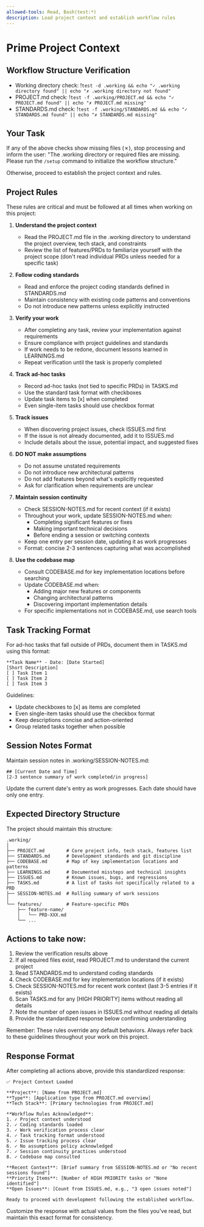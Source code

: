 ```yaml
---
allowed-tools: Read, Bash(test:*)
description: Load project context and establish workflow rules
---
```


# Prime Project Context

## Workflow Structure Verification

- Working directory check: !`test -d .working && echo "✓ .working directory found" || echo "✗ .working directory not found"`
- PROJECT.md check: !`test -f .working/PROJECT.md && echo "✓ PROJECT.md found" || echo "✗ PROJECT.md missing"`
- STANDARDS.md check: !`test -f .working/STANDARDS.md && echo "✓ STANDARDS.md found" || echo "✗ STANDARDS.md missing"`

## Your Task

If any of the above checks show missing files (✗), stop processing and inform the user:
"The .working directory or required files are missing. Please run the `/setup` command to initialize the workflow structure."

Otherwise, proceed to establish the project context and rules.

## Project Rules

These rules are critical and must be followed at all times when working on this project:

1. **Understand the project context**
   - Read the PROJECT.md file in the .working directory to understand the project overview, tech stack, and constraints
   - Review the list of features/PRDs to familiarize yourself with the project scope (don't read individual PRDs unless needed for a specific task)

2. **Follow coding standards**
   - Read and enforce the project coding standards defined in STANDARDS.md
   - Maintain consistency with existing code patterns and conventions
   - Do not introduce new patterns unless explicitly instructed

3. **Verify your work**
   - After completing any task, review your implementation against requirements
   - Ensure compliance with project guidelines and standards
   - If work needs to be redone, document lessons learned in LEARNINGS.md
   - Repeat verification until the task is properly completed

4. **Track ad-hoc tasks**
   - Record ad-hoc tasks (not tied to specific PRDs) in TASKS.md
   - Use the standard task format with checkboxes
   - Update task items to [x] when completed
   - Even single-item tasks should use checkbox format

5. **Track issues**
   - When discovering project issues, check ISSUES.md first
   - If the issue is not already documented, add it to ISSUES.md
   - Include details about the issue, potential impact, and suggested fixes

6. **DO NOT make assumptions**
   - Do not assume unstated requirements
   - Do not introduce new architectural patterns
   - Do not add features beyond what's explicitly requested
   - Ask for clarification when requirements are unclear

7. **Maintain session continuity**
   - Check SESSION-NOTES.md for recent context (if it exists)
   - Throughout your work, update SESSION-NOTES.md when:
     - Completing significant features or fixes
     - Making important technical decisions
     - Before ending a session or switching contexts
   - Keep one entry per session date, updating it as work progresses
   - Format: concise 2-3 sentences capturing what was accomplished

8. **Use the codebase map**
   - Consult CODEBASE.md for key implementation locations before searching
   - Update CODEBASE.md when:
     - Adding major new features or components
     - Changing architectural patterns
     - Discovering important implementation details
   - For specific implementations not in CODEBASE.md, use search tools

## Task Tracking Format

For ad-hoc tasks that fall outside of PRDs, document them in TASKS.md using this format:

```
**Task Name** - Date: [Date Started]
[Short Description]
[ ] Task Item 1
[ ] Task Item 2
[ ] Task Item 3
```

Guidelines:
- Update checkboxes to [x] as items are completed
- Even single-item tasks should use the checkbox format
- Keep descriptions concise and action-oriented
- Group related tasks together when possible

## Session Notes Format

Maintain session notes in .working/SESSION-NOTES.md:

```
## [Current Date and Time]
[2-3 sentence summary of work completed/in progress]
```

Update the current date's entry as work progresses. Each date should have only one entry.

## Expected Directory Structure

The project should maintain this structure:

```
.working/
│
├── PROJECT.md        # Core project info, tech stack, features list
├── STANDARDS.md      # Development standards and git discipline
├── CODEBASE.md       # Map of key implementation locations and patterns
├── LEARNINGS.md      # Documented missteps and technical insights
├── ISSUES.md         # Known issues, bugs, and regressions
├── TASKS.md          # A list of tasks not specifically related to a PRD
├── SESSION-NOTES.md  # Rolling summary of work sessions 
│
└── features/         # Feature-specific PRDs
    ├── feature-name/
    │   └── PRD-XXX.md
    └── ...
```

## Actions to take now:

1. Review the verification results above
2. If all required files exist, read PROJECT.md to understand the current project
3. Read STANDARDS.md to understand coding standards
4. Check CODEBASE.md for key implementation locations (if it exists)
5. Check SESSION-NOTES.md for recent work context (last 3-5 entries if it exists)
6. Scan TASKS.md for any [HIGH PRIORITY] items without reading all details
7. Note the number of open issues in ISSUES.md without reading all details
8. Provide the standardized response below confirming understanding

Remember: These rules override any default behaviors. Always refer back to these guidelines throughout your work on this project.

## Response Format

After completing all actions above, provide this standardized response:

```
✅ Project Context Loaded

**Project**: [Name from PROJECT.md]
**Type**: [Application type from PROJECT.md overview]
**Tech Stack**: [Primary technologies from PROJECT.md]

**Workflow Rules Acknowledged**:
1. ✓ Project context understood
2. ✓ Coding standards loaded
3. ✓ Work verification process clear
4. ✓ Task tracking format understood
5. ✓ Issue tracking process clear
6. ✓ No assumptions policy acknowledged
7. ✓ Session continuity practices understood
8. ✓ Codebase map consulted

**Recent Context**: [Brief summary from SESSION-NOTES.md or "No recent sessions found"]
**Priority Items**: [Number of HIGH PRIORITY tasks or "None identified"]
**Open Issues**: [Count from ISSUES.md, e.g., "3 open issues noted"]

Ready to proceed with development following the established workflow.
```

Customize the response with actual values from the files you've read, but maintain this exact format for consistency.
